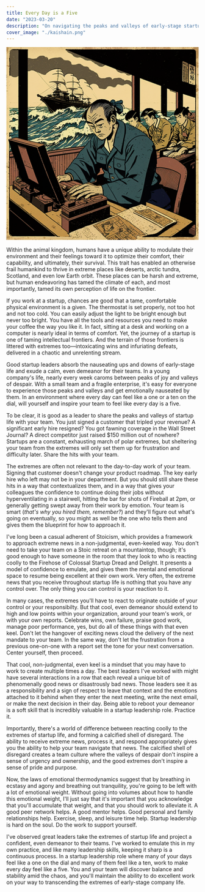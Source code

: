 ```yaml
---
title: Every Day is a Five
date: "2023-03-20"
description: "On navigating the peaks and valleys of early-stage startup life."
cover_image: "./kaishain.png"
---
```


![](./kaishain.png)

Within the animal kingdom, humans have a unique ability to modulate their environment and their feelings toward it to optimize their comfort, their capability, and ultimately, their survival. This trait has enabled an otherwise frail humankind to thrive in extreme places like deserts, arctic tundra, Scotland, and even low Earth orbit. These places can be harsh and extreme, but human endeavoring has tamed the climate of each, and most importantly, tamed its own perception of life on the frontier.

If you work at a startup, chances are good that a tame, comfortable physical environment is a given. The thermostat is set properly, not too hot and not too cold. You can easily adjust the light to be bright enough but never too bright. You have all the tools and resources you need to make your coffee the way you like it. In fact, sitting at a desk and working on a computer is nearly ideal in terms of comfort. Yet, the journey of a startup is one of taming intellectual frontiers. And the terrain of those frontiers is littered with extremes too—intoxicating wins and infuriating defeats, delivered in a chaotic and unrelenting stream.

Good startup leaders absorb the nauseating ups and downs of early-stage life and exude a calm, even demeanor for their teams. In a young company's life, nearly every week caroms between peaks of joy and valleys of despair. With a small team and a fragile enterprise, it's easy for everyone to experience those peaks and valleys and get emotionally nauseated by them. In an environment where every day can feel like a one or a ten on the dial, will yourself and inspire your team to feel like every day is a five.

To be clear, it is good as a leader to share the peaks and valleys of startup life with your team. You just signed a customer that tripled your revenue? A significant early hire resigned? You got fawning coverage in the Wall Street Journal? A direct competitor just raised $150 million out of nowhere? Startups are a constant, exhausting march of polar extremes, but sheltering your team from the extremes will only set them up for frustration and difficulty later. Share the hits with your team.

The extremes are often not relevant to the day-to-day work of your team. Signing that customer doesn't change your product roadmap. The key early hire who left may not be in your department. But you should still share these hits in a way that contextualizes them, and in a way that gives your colleagues the confidence to continue doing their jobs without hyperventilating in a stairwell, hitting the bar for shots of Fireball at 2pm, or generally getting swept away from their work by emotion. Your team is smart (_that's why you hired them, remember?_) and they'll figure out what's going on eventually, so you might as well be the one who tells them and gives them the blueprint for how to approach it.

I've long been a casual adherent of Stoicism, which provides a framework to approach extreme news in a non-judgmental, even-keeled way. You don't need to take your team on a Stoic retreat on a mountaintop, though; it's good enough to have someone in the room that they look to who is reacting coolly to the Firehose of Colossal Startup Dread and Delight. It presents a model of confidence to emulate, and gives them the mental and emotional space to resume being excellent at their own work. Very often, the extreme news that you receive throughout startup life is nothing that you have any control over. The only thing you can control is your reaction to it.

In many cases, the extremes you'll have to react to originate outside of your control or your responsibilty. But that cool, even demeanor should extend to high and low points within your organization, around your team's work, or with your own reports. Celebrate wins, own failure, praise good work, manage poor performance, yes, but do all of these things with that even keel. Don't let the hangover of exciting news cloud the delivery of the next mandate to your team. In the same way, don't let the frustration from a previous one-on-one with a report set the tone for your next conversation. Center yourself, then proceed.

That cool, non-judgmental, even keel is a mindset that you may have to work to create multiple times a day. The best leaders I've worked with might have several interactions in a row that each reveal a unique bit of phenomenally good news or disastrously bad news. Those leaders see it as a responsibility and a sign of respect to leave that context and the emotions attached to it behind when they enter the next meeting, write the next email, or make the next decision in their day. Being able to reboot your demeanor is a soft skill that is incredibly valuable in a startup leadership role. Practice it.

Importantly, there's a world of difference between reacting coolly to the extremes of startup life, and forming a calcified shell of disregard. The ability to receive extreme news, process it, and respond appropriately gives you the ability to help your team navigate that news. The calcified shell of disregard creates a team culture where the valleys of despair don't inspire a sense of urgency and ownership, and the good extremes don't inspire a sense of pride and purpose.

Now, the laws of emotional thermodynamics suggest that by breathing in ecstasy and agony and breathing out tranquility, you're going to be left with a lot of emotional weight. Without going into volumes about how to handle this emotional weight, I'll just say that it's important that you acknowledge that you'll accumulate that weight, and that you should work to alleviate it. A good peer network helps. A good mentor helps. Good personal and family relationships help. Exercise, sleep, and leisure time help. Startup leadership is hard on the soul. Do the work to support yourself.

I've observed great leaders take the extremes of startup life and project a confident, even demeanor to their teams. I've worked to emulate this in my own practice, and like many leadership skills, keeping it sharp is a continuous process. In a startup leadership role where many of your days feel like a one on the dial and many of them feel like a ten, work to make every day feel like a five. You and your team will discover balance and stability amid the chaos, and you'll maintain the ability to do excellent work on your way to transcending the extremes of early-stage company life.